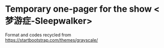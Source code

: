 # Temporary one-pager for the show <梦游症-Sleepwalker>
Format and codes recycled from https://startbootstrap.com/themes/grayscale/
